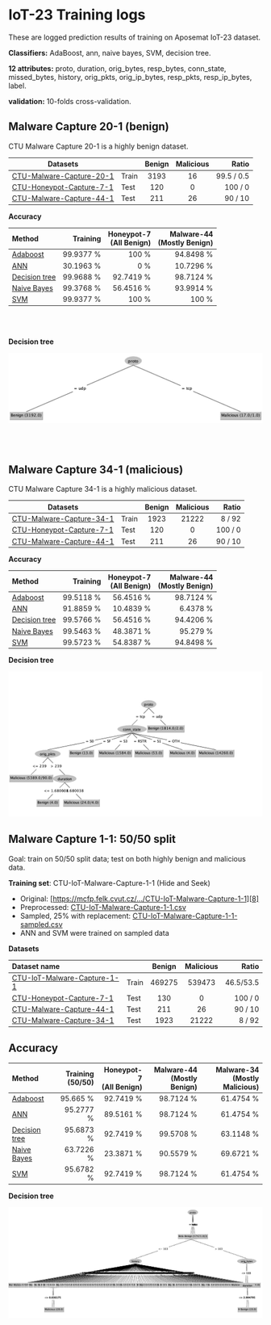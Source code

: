 # IoT-23 Training logs

These are logged prediction results of training on Aposemat IoT-23 dataset.

**Classifiers:** AdaBoost, ann, naive bayes, SVM, decision tree.

**12 attributes:** proto, duration, orig_bytes, resp_bytes, conn_state,
missed_bytes, history, orig_pkts, orig_ip_bytes, resp_pkts, resp_ip_bytes,
label.

**validation:** 10-folds cross-validation.

## Malware Capture 20-1 (benign)

CTU Malware Capture 20-1 is a highly benign dataset.

| Datasets                      |       | Benign | Malicious |      Ratio | 
|-------------------------------|:------|:------:|:---------:|-----------:|
| [CTU-Malware-Capture-20-1][1] | Train |  3193  |    16     | 99.5 / 0.5 |
| [CTU-Honeypot-Capture-7-1][4] | Test  |  120   |     0     |    100 / 0 |
| [CTU-Malware-Capture-44-1][2] | Test  |  211   |    26     |    90 / 10 | 

**Accuracy**

| Method               |  Training | Honeypot-7<br/>(All Benign) | Malware-44<br/>(Mostly Benign) |
|:---------------------|----------:|----------------------------:|-------------------------------:|
| [Adaboost][AB0]      | 99.9377 % |                       100 % |                      94.8498 % |
| [ANN][AN0]           | 30.1963 % |                         0 % |                      10.7296 % |
| [Decision tree][DT0] | 99.9688 % |                   92.7419 % |                      98.7124 % |
| [Naive Bayes][NB0]   | 99.3768 % |                   56.4516 % |                      93.9914 % |
| [SVM][SV0]           | 99.9377 % |                       100 % |                          100 % |

<br/><br/>

**Decision tree**

<p align="center">
<img src="logs/20-1-tree.png" style="max-width: 100%;" width="800" />
</p>
<br/><br/>

## Malware Capture 34-1 (malicious)

CTU Malware Capture 34-1 is a highly malicious dataset.

| Datasets                      |       | Benign | Malicious |   Ratio | 
|-------------------------------|-------|:------:|:---------:|--------:|
| [CTU-Malware-Capture-34-1][3] | Train |  1923  |   21222   |  8 / 92 |
| [CTU-Honeypot-Capture-7-1][4] | Test  |  120   |     0     | 100 / 0 |
| [CTU-Malware-Capture-44-1][2] | Test  |  211   |    26     | 90 / 10 |

**Accuracy**

| Method               |  Training | Honeypot-7<br/>(All Benign) | Malware-44<br/>(Mostly Benign) |
|:---------------------|----------:|----------------------------:|-------------------------------:|
| [Adaboost][AB1]      | 99.5118 % |                   56.4516 % |                      98.7124 % |
| [ANN][AN1]           | 91.8859 % |                   10.4839 % |                       6.4378 % |
| [Decision tree][DT1] | 99.5766 % |                   56.4516 % |                      94.4206 % |
| [Naive Bayes][NB1]   | 99.5463 % |                   48.3871 % |                       95.279 % |
| [SVM][SV1]           | 99.5723 % |                   54.8387 % |                      94.8498 % |  

**Decision tree**

![img](logs/34-1-tree.png)

## Malware Capture 1-1: 50/50 split

Goal: train on 50/50 split data; test on both highly benign and malicious data.

**Training set**: CTU-IoT-Malware-Capture-1-1 (Hide and Seek)

- Original: [https://mcfp.felk.cvut.cz/.../CTU-IoT-Malware-Capture-1-1][8]
- Preprocessed: [CTU-IoT-Malware-Capture-1-1.csv][6]
- Sampled, 25% with replacement: [CTU-IoT-Malware-Capture-1-1-sampled.csv][7]
- ANN and SVM were trained on sampled data

**Datasets**

| Dataset name                     |       | Benign | Malicious |     Ratio | 
|:---------------------------------|-------|:------:|:---------:|----------:|
| [CTU-IoT-Malware-Capture-1-1][6] | Train | 469275 |  539473   | 46.5/53.5 |
| [CTU-Honeypot-Capture-7-1][4]    | Test  |  130   |     0     |   100 / 0 |
| [CTU-Malware-Capture-44-1][2]    | Test  |  211   |    26     |   90 / 10 |
| [CTU-Malware-Capture-34-1][3]    | Test  |  1923  |   21222   |    8 / 92 |

## Accuracy

| Method               | Training<br/>(50/50) | Honeypot-7<br/>(All Benign) | Malware-44<br/>(Mostly Benign) | Malware-34<br/>(Mostly Malicious) |
|:---------------------|---------------------:|----------------------------:|-------------------------------:|----------------------------------:|
| [Adaboost][AB2]      |             95.665 % |                   92.7419 % |                      98.7124 % |                         61.4754 % |
| [ANN][AN2]           |            95.2777 % |                   89.5161 % |                      98.7124 % |                         61.4754 % |
| [Decision tree][DT2] |            95.6873 % |                   92.7419 % |                      99.5708 % |                         63.1148 % |
| [Naive Bayes][NB2]   |            63.7226 % |                   23.3871 % |                      90.5579 % |                         69.6721 % |
| [SVM][SV2]           |            95.6782 % |                   92.7419 % |                      98.7124 % |                         61.4754 % |  


**Decision tree**

![img](logs/1-1-tree.jpeg)


[1]: https://github.com/iotcad/sensor-data/blob/611d9ff5e768c74fc8a5f7ea2ef52a974b85eeae/iot-23/CTU-Malware-Capture-20-1-labeled.csv

[2]: https://github.com/iotcad/sensor-data/blob/611d9ff5e768c74fc8a5f7ea2ef52a974b85eeae/iot-23/CTU-Malware-Capture-44-1-labeled.csv

[3]: https://github.com/iotcad/sensor-data/blob/611d9ff5e768c74fc8a5f7ea2ef52a974b85eeae/iot-23/CTU-Malware-Capture-34-1-labeled.csv

[4]: https://github.com/iotcad/sensor-data/blob/611d9ff5e768c74fc8a5f7ea2ef52a974b85eeae/iot-23/CTU-Honeypot-Capture-7-1-labeled.csv

[5]: https://github.com/iotcad/sensor-data/blob/de0d85ec49f0e3560e2715abe5d7fcb48194be24/iot-23/CTU-Malware-Capture-8-1-labeled.csv

[6]: https://github.com/iotcad/sensor-data/blob/0412e9b52bed951f7a1283e2b08ea52f78cc90ba/iot-23/12-attr/CTU-IoT-Malware-Capture-1-1.csv

[7]: https://github.com/iotcad/sensor-data/blob/de0d85ec49f0e3560e2715abe5d7fcb48194be24/iot-23/12-attr/CTU-IoT-Malware-Capture-1-1-sampled.csv

[8]: https://mcfp.felk.cvut.cz/publicDatasets/IoT-23-Dataset/IndividualScenarios/CTU-IoT-Malware-Capture-1-1

[AB0]: logs/20-1-adaboost

[AN0]: logs/20-1-ann

[DT0]: logs/20-1-tree

[NB0]: logs/20-1-bayes

[SV0]: logs/20-1-svm

[AB1]: logs/34-1-adaboost

[AN1]: logs/34-1-ann

[DT1]: logs/34-1-tree

[NB1]: logs/34-1-bayes

[SV1]: logs/34-1-svm

[NB2]: logs/1-1-bayes

[DT2]: logs/1-1-tree

[SV2]: logs/1-1-svm

[AN2]: logs/1-1-ann

[AB2]: logs/1-1-adaboost
